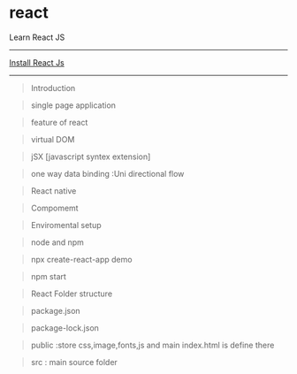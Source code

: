 # react
Learn React JS
<hr>
<a href="https://codewithpunit.github.io/react/">Install React Js</a>

<hr>

>Introduction

>single page application

>feature of react

>virtual DOM 

>jSX [javascript syntex extension]

>one way data binding :Uni directional flow

>React native

>Compomemt

>Enviromental setup

> node and npm

>npx create-react-app demo

>npm start

>React Folder structure

> package.json

>package-lock.json

>public :store css,image,fonts,js and main index.html is define there

> src : main source folder 

> 

